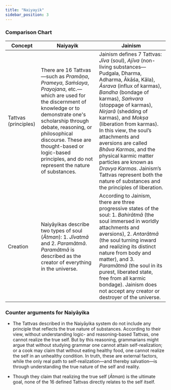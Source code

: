 ```yaml
---
title: "Naiyayik"
sidebar_position: 3
---
```


### Comparison Chart

| Concept| Naiyayik  | Jainism | 
|--|--|--|
|  Tattvas (principles) | There are 16 Tattvas—such as _Pramāṇa_, _Prameya_, _Saṁśaya_, _Prayojana_, etc.—which are used for the discernment of knowledge or to demonstrate one's scholarship through debate, reasoning, or philosophical discourse. These are thought-based or logic-based principles, and do not represent the nature of substances.  | Jainism defines 7 Tattvas: _Jīva_ (soul), _Ajīva_ (non-living substances—Pudgala, Dharma, Adharma, Ākāśa, Kāla), _Āsrava_ (influx of karmas), _Bandha_ (bondage of karmas), _Saṁvara_ (stoppage of karmas), _Nirjarā_ (shedding of karmas), and _Mokṣa_ (liberation from karmas). In this view, the soul’s attachments and aversions are called _Bhāva Karmas_, and the physical karmic matter particles are known as _Dravya Karmas_. Jainism’s Tattvas represent both the nature of substances and the principles of liberation.  | 
|  Creation | Naiyāyikas describe two types of soul (_Ātman_): 1. _Jīvatmā_ and 2. _Paramātmā_. _Paramātmā_ is described as the creator of everything in the universe. |  According to Jainism, there are three progressive states of the soul: 1. _Bahirātmā_ (the soul immersed in worldly attachments and aversions), 2. _Antarātmā_ (the soul turning inward and realizing its distinct nature from body and matter), and 3. _Paramātmā_ (the soul in its purest, liberated state, free from all karmic bondage). Jainism does not accept any creator or destroyer of the universe.

### Counter arguments for Naiyāyika

-   The Tattvas described in the Naiyāyika system do not include any principle that reflects the true nature of substances. According to their view, without understanding logic- and reasoning-based Tattvas, one cannot realize the true self. But by this reasoning, grammarians might argue that without studying grammar one cannot attain self-realization; or a cook may claim that without eating healthy food, one cannot realize the self in an unhealthy condition. In truth, these are external factors, while the only real path to self-realization—and thereby salvation—is through understanding the true nature of the self and reality.
    
-   Though they claim that realizing the true self (_Ātman_) is the ultimate goal, none of the 16 defined Tattvas directly relates to the self itself.